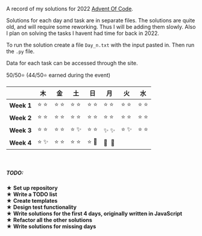 A record of my solutions for 2022 [Advent Of Code](https://adventofcode.com/2022 "AoC").

Solutions for each day and task are in separate files. The solutions are quite old, and will require some reworking. Thus I will be adding them slowly. Also I plan on solving the tasks I havent had time for back in 2022.

To run the solution create a file `Day_n.txt` with the input pasted in. Then run the `.py` file.

Data for each task can be accessed through the site.

50/50⭐ (44/50⭐ earned during the event)

|            | 木 | 金 | 土 | 日 | 月 | 火 | 水 |
|:-----------|-------|-------|-------|-------|-------|-------|-------|
| **Week 1** |⭐&nbsp;⭐|⭐&nbsp;⭐|⭐&nbsp;⭐|⭐&nbsp;⭐|⭐&nbsp;⭐|⭐&nbsp;⭐|⭐&nbsp;⭐|
| **Week 2** |⭐&nbsp;⭐|⭐&nbsp;⭐|⭐&nbsp;⭐|⭐&nbsp;⭐|⭐&nbsp;⭐|⭐&nbsp;⭐|⭐&nbsp;⭐|
| **Week 3** |⭐&nbsp;⭐|⭐&nbsp;⭐|⭐&nbsp;✨|⭐&nbsp;⭐|✨&nbsp;✨|⭐&nbsp;✨|⭐&nbsp;⭐|
| **Week 4** |⭐&nbsp;✨|⭐&nbsp;⭐|⭐&nbsp;⭐|⭐&nbsp;🌟|🎄&nbsp;&nbsp;🎄|||

<br>

##### TODO:
  ★ **Set up repository**<br>
  ★ **Write a TODO list**<br>
  ★ **Create templates**<br>
  ★ **Design test functionality**<br>
  ★ **Write solutions for the first 4 days, originally written in JavaScript**<br>
  ★ **Refactor all the other solutions**<br>
  ★ **Write solutions for missing days**
